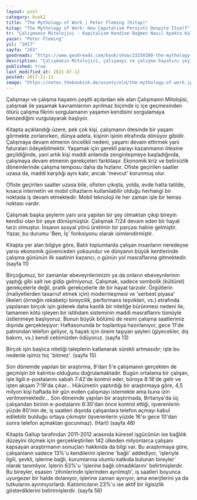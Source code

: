```yaml
---
layout: post  
category: book2  
title: "The Mythology of Work | Peter Fleming (Kitap)"  
kitap: "The Mythology of Work: How Capitalism Persists Despite Itself"  
tr: "Çalışmanın Mitolojisi - Kapitalizm Kendine Rağmen Nasıl Ayakta Kalıyor?"  
yazar: "Peter Fleming"  
yil: "2017"  
sayfa: "263"  
goodreads: "https://www.goodreads.com/book/show/23258300-the-mythology-of-work"
description: "Çalışmanın Mitolojisi, çalışmayı ve çalışma hayatını çeşitli açılardan ele alıyor. "
published: true
last_modified_at: 2021-07-12
posted: 2017-11-11
image: "https://notes.thebookish.de/assets/old/the-mythology-of-work.jpg"
---
```


Çalışmayı ve çalışma hayatını çeşitli açılardan ele alan Çalışmanın Mitolojisi, çalışmak ile yaşamak kavramlarının ayrılmaz biçimde iç içe geçmesinden ötürü çalışma fikrini sorgulamanın yaşamın kendisini sorgulamaya benzediğini vurgulayarak başlıyor.  
  
Kitapta açıklandığı üzere, pek çok kişi, çalışmanın ötesinde bir yaşam görmekte zorlanırken, dünya adeta, kişinin işinin etrafında dönüyor gibidir. Çalışmaya devam etmenin öncelikli nedeni, yaşamı devam ettirmek yani faturaları ödeyebilmektir. Yaşamak için gerekli parayı kazanmanın ötesine geçildiğinde, yani artık kişi maddi anlamda zenginleşmeye başladığında, çalışmaya devam etmenin gerekçeleri farklılaşır. Ekonomik kriz ve belirsizlik dönemlerinde çalışma temposu daha da hızlanır. Ofiste geçirilen saatler uzasa da, maddi karşılığı aynı kalır, ancak 'mevcut' korunmuş olur.  
  
Ofiste geçirilen saatler uzasa bile, ofisten çıkışta, yolda, evde hatta tatilde, kısaca internetin ve mobil cihazların kullanılabilir olduğu herhangi bir noktada iş devam etmektedir. Mobil teknoloji ile her zaman işle bir temas noktası vardır.  
  

Çalışmak başka şeylerin yanı sıra yapılan bir şey olmaktan çıkıp bireyin kendisi olan bir şeye dönüşmüştür. Çalışmak 7/24 devam eden bir hayat tarzı olmuştur. İnsanın sosyal yönü üretimin bir parçası haline gelmiştir. Yazar, bu durumu 'Ben, İş' fonksiyonu olarak isimlendirmiştir.  
  
Kitapta yer alan bilgiye göre, Batılı toplumlarda çalışan insanların neredeyse yarısı ekonomik güvenceden yoksundur ve dünyanın büyük kentlerinde çalışma gününün ilk saatinin kazancı, o günün yol masraflarına gitmektedir. (sayfa 11)  
  
Birçoğumuz, bir zamanlar ebeveynlerimizin ya da onların ebeveynlerinin yaptığı gibi salt ise gidip gelmiyoruz. Çalışmak, sadece sembolik (kültürel) gerekçelerle değil, pratik gerekçelerle de bir hayat tarzıdır. Örgütlerin (maliyetlerden tasarruf etmek için) modernleşmesi ve 'serbest piyasa' ilkeleri (örneğin rekabetçi bireycilik, performans teşvikleri, vs.) etrafında yapılanan birçok işin giderek daha kaotik bir niteliğe bürünmesi nedeni ile, tamamen kötü işleyen bir istihdam sisteminin maddi masraflarını tümüyle üstlenmeye başlıyoruz. Bunun büyük bölümü de resmi çalışma saatlerimiz dışında gerçekleşiyor: Haftasonunda br toplantıya hazırlanıyor, gece 11'de patrondan telefon geliyor, iş hayatı için önem taşıyan şeyleri (giyecekler, dış bakımı, vs.) kendi cebimizden ödüyoruz. (sayfa 13)  
  
Birçok işin başlıca niteliği taleplerin katlanarak sürekli artmasıdır; işte bu nedenle işimiz hiç 'bitmez'. (sayfa 15)  
  
Son dönemde yapılan bir araştırma, 9'dan 5'e çalışmanın gerçekten de geçmişin bir kalıntısı olduğunu doğrulamaktadır. Bugün ortalama bir çalışan, işle ilgili e-postalarını sabah 7:42'de kontrol eder, büroya 8:18'de gelir ve işten akşam 7:19'da çıkar... Hükümetin yaptırdığı bir araştırmaya göre, 4,5 milyon kişi haftada bir gün evden çalışmayı istemekte ama buna izin verilmemektedir... Son dönemde yapılan bir araştırmada, Britanya'da üç çalışandan birinin e-postalarını 6:30'dan önce kontrol ettiği, işverenlerin yüzde 80'inin de, iş saatleri dışında çalışanlara telefon açmayı kabul edilebilir bulduğu ortaya çıkmıştır (işverenlerin yüzde 16'sı gece 10'dan sonra telefon açmaktan gocunmaz). (Hart) (sayfa 48)  
  
Kitapta Gallup tarafından 2011-2012 arasında küresel işgücünün ise bağlılık düzeyini ölçmek için gerçekleştirilen 142 ülkeden milyonlarca çalışanı kapsayan araştırmanın sonuçları hakkında da bilgi var. Bu araştırmaya göre, çalışanların sadece 13%'u kendilerini işlerine 'bağlı' addediyor, 'işleriyle ilgili, şevkli, işlerine bağlı, kurumlarına olumlu katkıda bulunan bireyler' olarak tanımlıyor. İşlerin 63%'u 'işlerine bağlı olmadıklarını' belirtmişlerdir. Bu bireyler, esasen 'zihinlerinde işlerinden ayrılmıştı', iş saatleri boyunca uyurgezer bir halde dolanıyor, işlerine zaman ayırıyor, ama enerjilerini ya da tutkularını ayırmıyorlardı. Katılımcıların 23%'u ise aktif bir ilgisizlik gösterdiklerini belirtmişlerdir. (sayfa 56)  
  